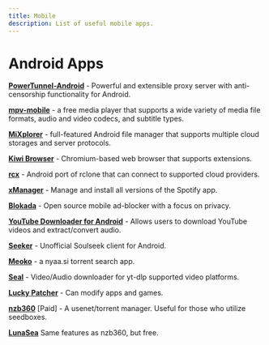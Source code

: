 ```yaml
---
title: Mobile 
description: List of useful mobile apps.
---
```


# Android Apps

[**PowerTunnel-Android**](https://github.com/krlvm/PowerTunnel-Android) - Powerful and extensible proxy server with anti-censorship functionality for Android.

[**mpv-mobile**](https://play.google.com/store/apps/details?id=is.xyz.mpv) - a free media player that supports a wide variety of media file formats, audio and video codecs, and subtitle types.

[**MiXplorer**](https://mixplorer.com/) - full-featured Android file manager that supports multiple cloud storages and server protocols.

[**Kiwi Browser**](https://kiwibrowser.com/) - Chromium-based web browser that supports extensions.

[**rcx**](https://x0b.github.io/docs/) - Android port of rclone that can connect to supported cloud providers.

[**xManager**](https://xmanagerapp.com/) - Manage and install all versions of the Spotify app.

[**Blokada**](https://blokada.org/) - Open source mobile ad-blocker with a focus on privacy.

[**YouTube Downloader for Android**](https://dentex.github.io/) - Allows users to download YouTube videos and extract/convert audio.

[**Seeker**](https://github.com/jackBonadies/SeekerAndroid) - Unofficial Soulseek client for Android.

[**Meoko**](https://play.google.com/store/apps/details?id=com.app.meoko&gl=US) - a nyaa.si torrent search app.

[**Seal**](https://github.com/JunkFood02/Seal) - Video/Audio downloader for yt-dlp supported video platforms.

[**Lucky Patcher**](https://www.luckypatchers.com/) - Can modify apps and games.

[**nzb360**](https://www.nzb360.com/) [Paid] - A usenet/torrent manager. Useful for those who utilize seedboxes.

[**LunaSea**](https://www.lunasea.app/) Same features as nzb360, but free.
